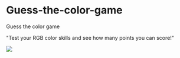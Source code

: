 # Guess-the-color-game
Guess the color game

"Test your RGB color skills and see how many points you can score!"

![](https://github.com/Dimah02/Guess-the-color-game/assets/105394518/323483c3-18d4-491e-875a-7cc51b000973)
